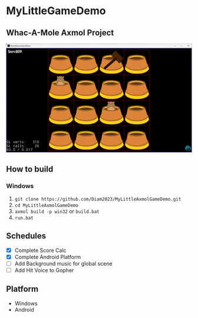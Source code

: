 # MyLittleGameDemo

## Whac-A-Mole Axmol Project

![image](https://github.com/Diam2023/MyLittleAxmolGameDemo/blob/main/img/main.gif)

## How to build

### Windows
1. `git clone https://github.com/Diam2023/MyLittleAxmolGameDemo.git`
2. `cd MyLittleAxmolGameDemo`
3. `axmol build -p win32` or `build.bat`
4. `run.bat`

## Schedules

- [x] Complete Score Calc
- [x] Complete Android Platform
- [ ] Add Background music for global scene
- [ ] Add Hit Voice to Gopher

## Platform

* Windows
* Android

